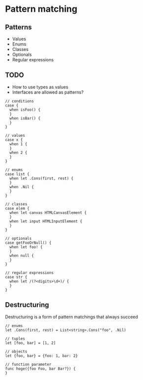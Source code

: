 # Pattern matching

## Patterns

* Values
* Enums
* Classes
* Optionals
* Regular expressions

## TODO

* How to use types as values
* Interfaces are allowed as patterns?

```
// conditions
case {
  when isFoo() {
  }
  when isBar() {
  }
}

// values
case x {
  when 1 {
  }
  when 2 {
  }
}

// enums
case list {
  when let .Cons(first, rest) {
  }
  when .Nil {
  }
}

// classes
case elem {
  when let canvas HTMLCanvasElement {
  }
  when let input HTMLInputElement {
  }
}

// optionals
case getFooOrNull() {
  when let foo! {
  }
  when null {
  }
}

// regular expressions
case str {
  when let /(?<digits>\d+)/ {
  }
}
```

## Destructuring

Destructuring is a form of pattern matchings that always succeed

```
// enums
let .Cons(first, rest) = List<string>.Cons("foo", .Nil)

// tuples
let [foo, bar] = [1, 2]

// objects
let {foo, bar} = {foo: 1, bar: 2}

// function parameter
func hoge({foo Foo, bar Bar?}) {
}
```
